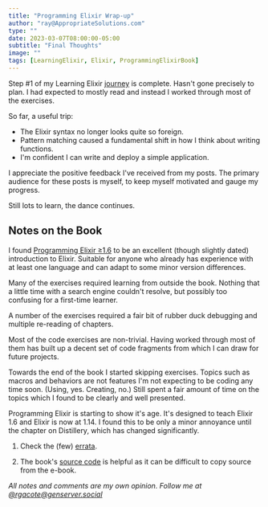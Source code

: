 ```yaml
---
title: "Programming Elixir Wrap-up"
author: "ray@AppropriateSolutions.com"
type: ""
date: 2023-03-07T08:00:00-05:00
subtitle: "Final Thoughts"
image: ""
tags: [LearningElixir, Elixir, ProgrammingElixirBook]
---
```


Step #1 of my Learning Elixir [journey](https://rgacote.github.io/dinosaurdance/posts/the-plan/) is complete.
Hasn't gone precisely to plan.
I had expected to mostly read and instead I worked through most of the exercises.

So far, a useful trip:
- The Elixir syntax no longer looks quite so foreign.
- Pattern matching caused a fundamental shift in how I think about writing functions.
- I'm confident I can write and deploy a simple application.

I appreciate the positive feedback I've received from my posts.
The primary audience for these posts is myself, to keep myself motivated and gauge my progress.

Still lots to learn, the dance continues.

<!--more-->

## Notes on the Book

I found [Programming Elixir ≥1.6](https://pragprog.com/titles/elixir16/programming-elixir-1-6/)
to be an excellent (though slightly dated) introduction to Elixir.
Suitable for anyone who already has experience with at least one language and can adapt to some minor version differences.

Many of the exercises required learning from outside the book.
Nothing that a little time with a search engine couldn't resolve, but possibly too confusing for a first-time learner.

A number of the exercises required a fair bit of rubber duck debugging and multiple re-reading of chapters.

Most of the code exercises are non-trivial.
Having worked through most of them has built up a decent set of code fragments from which I can draw for future projects.

Towards the end of the book I started skipping exercises.
Topics such as macros and behaviors are not features I'm not expecting to be coding any time soon.
(Using, yes. Creating, no.)
Still spent a fair amount of time on the topics which I found to be clearly and well presented.

Programming Elixir is starting to show it's age.
It's designed to teach Elixir 1.6 and Elixir is now at 1.14.
I found this to be only a minor annoyance until the chapter on Distillery, which has changed significantly.

1. Check the (few) [errata](https://devtalk.com/books/programming-elixir-1-6/errata).

1. The book's [source code](https://media.pragprog.com/titles/elixir16/code/elixir16-code.zip) is helpful as
it can be difficult to copy source from the e-book.

_All notes and comments are my own opinion. Follow me at [@rgacote@genserver.social](https://genserver.social/rgacote)_

